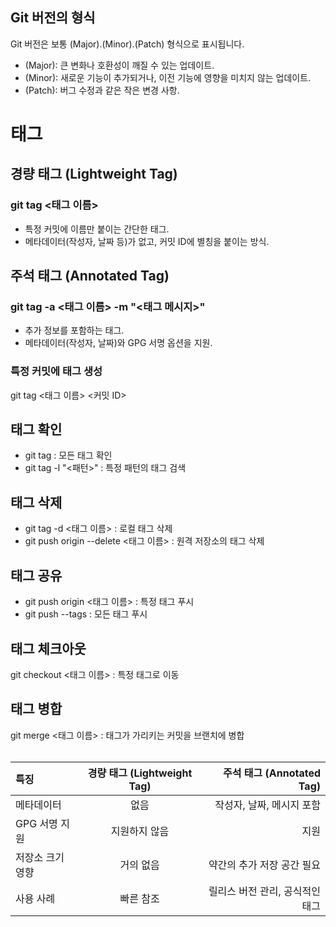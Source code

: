 ## Git 버전의 형식
Git 버전은 보통 (Major).(Minor).(Patch) 형식으로 표시됩니다.
- (Major): 큰 변화나 호환성이 깨질 수 있는 업데이트.
- (Minor): 새로운 기능이 추가되거나, 이전 기능에 영향을 미치지 않는 업데이트.
- (Patch): 버그 수정과 같은 작은 변경 사항.

# 태그
## 경량 태그 (Lightweight Tag)
### git tag <태그 이름> 
- 특정 커밋에 이름만 붙이는 간단한 태그.
- 메타데이터(작성자, 날짜 등)가 없고, 커밋 ID에 별칭을 붙이는 방식.
## 주석 태그 (Annotated Tag)
### git tag -a <태그 이름> -m "<태그 메시지>"
- 추가 정보를 포함하는 태그.
- 메타데이터(작성자, 날짜)와 GPG 서명 옵션을 지원.

### 특정 커밋에 태그 생성
git tag <태그 이름> <커밋 ID>

## 태그 확인
- git tag : 모든 태그 확인
- git tag -l "<패턴>" : 특정 패턴의 태그 검색
## 태그 삭제
- git tag -d <태그 이름> : 로컬 태그 삭제
- git push origin --delete <태그 이름> : 원격 저장소의 태그 삭제
## 태그 공유
- git push origin <태그 이름> : 특정 태그 푸시
- git push --tags : 모든 태그 푸시
## 태그 체크아웃
git checkout <태그 이름> : 특정 태그로 이동
## 태그 병합
git merge <태그 이름> : 태그가 가리키는 커밋을 브랜치에 병합
<br>
<br>

| 특징      | 경량 태그 (Lightweight Tag)     | 주석 태그 (Annotated Tag)      |
|:---------- |:---------: |----------: |
| 메타데이터  | 없음 | 작성자, 날짜, 메시지 포함|
| GPG 서명 지원     | 지원하지 않음     | 지원     |
| 저장소 크기 영향 | 거의 없음| 약간의 추가 저장 공간 필요|
| 사용 사례  | 빠른 참조  | 릴리스 버전 관리, 공식적인 태그      |













